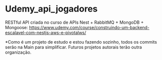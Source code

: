 # Udemy_api_jogadores
 RESTful API criada no curso de  APIs Nest + RabbitMQ + MongoDB + Mongoose: https://www.udemy.com/course/construindo-um-backend-escalavel-com-nestjs-aws-e-pivotalws/


*Como é um projeto de estudo e estou fazendo sozinho, todos os commits serão na Main para simplificar. Futuros projetos autorais terão outra organização.
